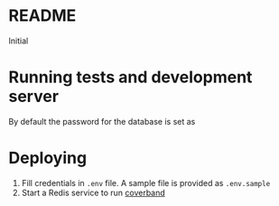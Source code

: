 # README

Initial

# Running tests and development server

By default the password for the database is set as 

# Deploying

1. Fill credentials in `.env` file. A sample file is provided as `.env.sample`
2. Start a Redis service to run [coverband](https://github.com/danmayer/coverband)